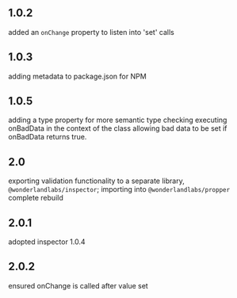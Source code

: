 ## 1.0.2

added an `onChange` property to listen into 'set' calls

## 1.0.3 

adding metadata to package.json for NPM

## 1.0.5

adding a type property for more semantic type checking
executing onBadData in the context of the class
allowing bad data to be set if onBadData returns true.

## 2.0

exporting validation functionality to a separate library, 
`@wonderlandlabs/inspector`; importing into `@wonderlandlabs/propper`
complete rebuild 

## 2.0.1

adopted inspector 1.0.4

## 2.0.2

ensured onChange is called after value set
